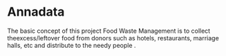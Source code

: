 # Annadata
The basic concept of this project Food Waste Management is to collect theexcess/leftover food from donors such as hotels, restaurants, marriage halls, etc and distribute to the needy people .
